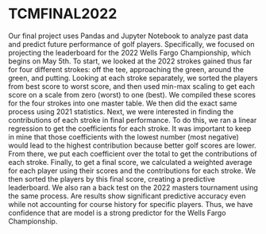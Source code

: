# TCMFINAL2022

Our final project uses Pandas and Jupyter Notebook to analyze past data and predict future performance of golf players. Specifically, we focused on projecting the leaderboard for the 2022 Wells Fargo Championship, which begins on May 5th. To start, we looked at the 2022 strokes gained thus far for four different strokes: off the tee, approaching the green, around the green, and putting. Looking at each stroke separately, we sorted the players from best score to worst score, and then used min-max scaling to get each score on a scale from zero (worst) to one (best). We compiled these scores for the four strokes into one master table. We then did the exact same process using 2021 statistics. Next, we were interested in finding the contributions of each stroke in final performance. To do this, we ran a linear regression to get the coefficients for each stroke. It was important to keep in mine that those coefficients with the lowest number (most negative) would lead to the highest contribution because better golf scores are lower. From there, we put each coefficient over the total to get the contributions of each stroke. Finally, to get a final score, we calculated a weighted average for each player using their scores and the contributions for each stroke. We then sorted the players by this final score, creating a predictive leaderboard. 
We also ran a back test on the 2022 masters tournament using the same process. Are results show significant predictive accuracy even while not accounting for course history for specific players. Thus, we have confidence that are model is a strong predictor for the Wells Fargo Championship.
